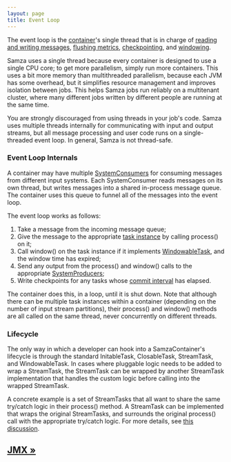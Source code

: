 ```yaml
---
layout: page
title: Event Loop
---
```

<!--
   Licensed to the Apache Software Foundation (ASF) under one or more
   contributor license agreements.  See the NOTICE file distributed with
   this work for additional information regarding copyright ownership.
   The ASF licenses this file to You under the Apache License, Version 2.0
   (the "License"); you may not use this file except in compliance with
   the License.  You may obtain a copy of the License at

       http://www.apache.org/licenses/LICENSE-2.0

   Unless required by applicable law or agreed to in writing, software
   distributed under the License is distributed on an "AS IS" BASIS,
   WITHOUT WARRANTIES OR CONDITIONS OF ANY KIND, either express or implied.
   See the License for the specific language governing permissions and
   limitations under the License.
-->

The event loop is the [container](samza-container.html)'s single thread that is in charge of [reading and writing messages](streams.html), [flushing metrics](metrics.html), [checkpointing](checkpointing.html), and [windowing](windowing.html).

Samza uses a single thread because every container is designed to use a single CPU core; to get more parallelism, simply run more containers. This uses a bit more memory than multithreaded parallelism, because each JVM has some overhead, but it simplifies resource management and improves isolation between jobs. This helps Samza jobs run reliably on a multitenant cluster, where many different jobs written by different people are running at the same time.

You are strongly discouraged from using threads in your job's code. Samza uses multiple threads internally for communicating with input and output streams, but all message processing and user code runs on a single-threaded event loop. In general, Samza is not thread-safe.

### Event Loop Internals

A container may have multiple [SystemConsumers](../api/javadocs/org/apache/samza/system/SystemConsumer.html) for consuming messages from different input systems. Each SystemConsumer reads messages on its own thread, but writes messages into a shared in-process message queue. The container uses this queue to funnel all of the messages into the event loop.

The event loop works as follows:

1. Take a message from the incoming message queue;
2. Give the message to the appropriate [task instance](samza-container.html) by calling process() on it;
3. Call window() on the task instance if it implements [WindowableTask](../api/javadocs/org/apache/samza/task/WindowableTask.html), and the window time has expired;
4. Send any output from the process() and window() calls to the appropriate [SystemProducers](../api/javadocs/org/apache/samza/system/SystemProducer.html);
5. Write checkpoints for any tasks whose [commit interval](checkpointing.html) has elapsed.

The container does this, in a loop, until it is shut down. Note that although there can be multiple task instances within a container (depending on the number of input stream partitions), their process() and window() methods are all called on the same thread, never concurrently on different threads.

### Lifecycle

The only way in which a developer can hook into a SamzaContainer's lifecycle is through the standard InitableTask, ClosableTask, StreamTask, and WindowableTask. In cases where pluggable logic needs to be added to wrap a StreamTask, the StreamTask can be wrapped by another StreamTask implementation that handles the custom logic before calling into the wrapped StreamTask.

A concrete example is a set of StreamTasks that all want to share the same try/catch logic in their process() method. A StreamTask can be implemented that wraps the original StreamTasks, and surrounds the original process() call with the appropriate try/catch logic. For more details, see [this discussion](https://issues.apache.org/jira/browse/SAMZA-437).

## [JMX &raquo;](jmx.html)
